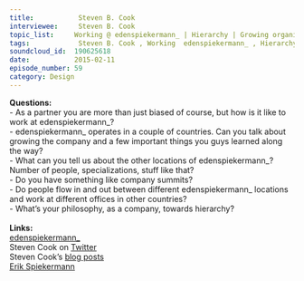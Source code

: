 ```yaml
--- 
title:           Steven B. Cook 
interviewee:     Steven B. Cook 
topic_list:     Working @ edenspiekermann_ | Hierarchy | Growing organically | Openness & creativity | Attracting talent | Various locations
tags:            Steven B. Cook , Working  edenspiekermann_ , Hierarchy , Growing organically , Openness  creativity , Attracting talent , Various locations
soundcloud_id:  190625618
date:           2015-02-11
episode_number: 59
category: Design
---
```


<p class="show_notes_display"><b>Questions:</b><br>- As a partner you are more than just biased of course, but how is it like to work at edenspiekermann_?<br>- edenspiekermann_ operates in a couple of countries. Can you talk about growing the company and a few important things you guys learned along the way?<br>- What can you tell us about the other locations of edenspiekermann_? Number of people, specializations, stuff like that?<br>- Do you have something like company summits?<br>- Do people flow in and out between different edenspiekermann_ locations and work at different offices in other countries?<br>- What’s your philosophy, as a company, towards hierarchy?<br><br><b>Links:</b><br><a rel="nofollow" target="_blank" href="http://www.edenspiekermann.com/">edenspiekermann_</a><br>Steven Cook on <a rel="nofollow" target="_blank" href="https://twitter.com/sberlincook">Twitter</a><br>Steven Cook’s <a rel="nofollow" target="_blank" href="http://www.edenspiekermann.com/people/steven-cook">blog posts</a><br><a rel="nofollow" target="_blank" href="http://www.webdesignerdepot.com/2011/07/interview-with-designer-and-typographer-erik-spiekermann/">Erik Spiekermann</a><br><br></p>
